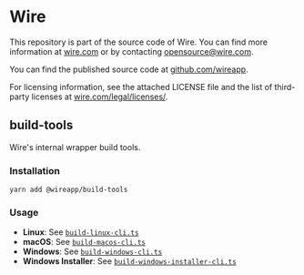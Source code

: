 # Wire

This repository is part of the source code of Wire. You can find more information at [wire.com](https://wire.com) or by contacting opensource@wire.com.

You can find the published source code at [github.com/wireapp](https://github.com/wireapp).

For licensing information, see the attached LICENSE file and the list of third-party licenses at [wire.com/legal/licenses/](https://wire.com/legal/licenses/).

## build-tools

Wire's internal wrapper build tools.

### Installation

```
yarn add @wireapp/build-tools
```

### Usage

- **Linux**: See [`build-linux-cli.ts`](./src/cli/build-linux-cli.ts)
- **macOS**: See [`build-macos-cli.ts`](./src/cli/build-macos-cli.ts)
- **Windows**: See [`build-windows-cli.ts`](./src/cli/build-windows-cli.ts)
- **Windows Installer**: See [`build-windows-installer-cli.ts`](./src/cli/build-windows-installer-cli.ts)

